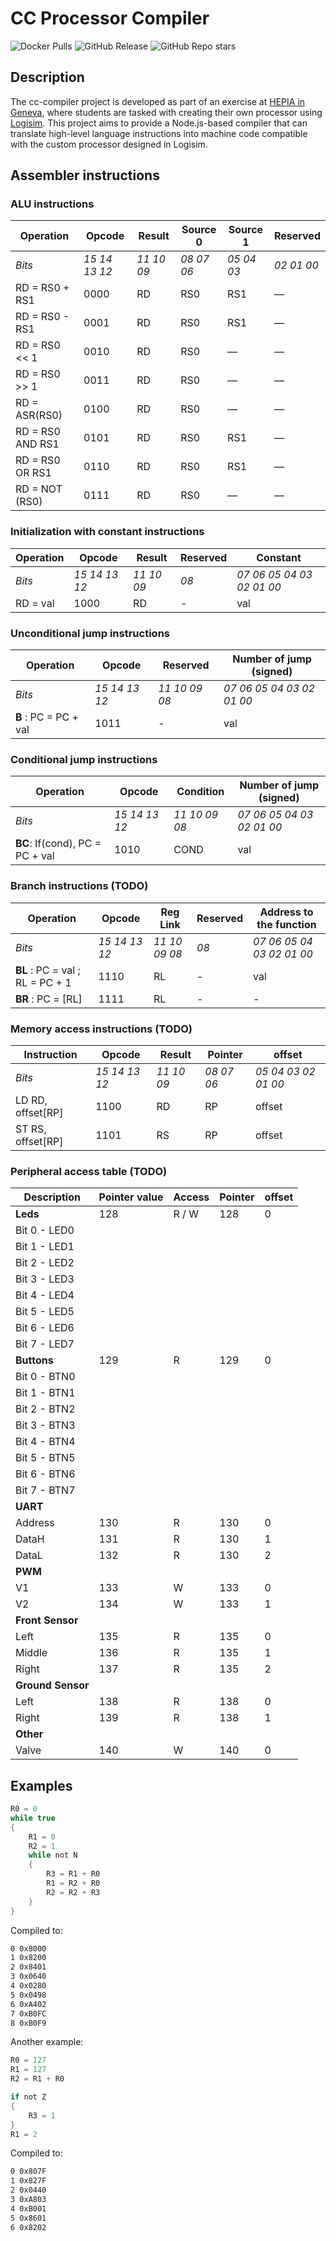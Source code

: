 # CC Processor Compiler

![Docker Pulls](https://img.shields.io/docker/pulls/canardconfit/cc-compiler)
![GitHub Release](https://img.shields.io/github/v/release/CanardConfit/cc-compiler)
![GitHub Repo stars](https://img.shields.io/github/stars/CanardConfit/cc-compiler)

## Description

The cc-compiler project is developed as part of an exercise at [HEPIA in Geneva](https://www.hesge.ch/hepia/), where students are tasked with creating their own processor using [Logisim](https://github.com/logisim-evolution/logisim-evolution). This project aims to provide a Node.js-based compiler that can translate high-level language instructions into machine code compatible with the custom processor designed in Logisim.

## Assembler instructions

### ALU instructions

| Operation        | Opcode        | Result     | Source 0   | Source 1   | Reserved   |
|------------------|---------------|------------|------------|------------|------------|
| *Bits*           | *15 14 13 12* | *11 10 09* | *08 07 06* | *05 04 03* | *02 01 00* |
| RD = RS0 + RS1   | 0000          | RD         | RS0        | RS1        | —          |
| RD = RS0 - RS1   | 0001          | RD         | RS0        | RS1        | —          |
| RD = RS0 << 1    | 0010          | RD         | RS0        | —          | —          |
| RD = RS0 >> 1    | 0011          | RD         | RS0        | —          | —          |
| RD = ASR(RS0)    | 0100          | RD         | RS0        | —          | —          |
| RD = RS0 AND RS1 | 0101          | RD         | RS0        | RS1        | —          |
| RD = RS0 OR RS1  | 0110          | RD         | RS0        | RS1        | —          |
| RD = NOT (RS0)   | 0111          | RD         | RS0        | —          | —          |

### Initialization with constant instructions

| Operation | Opcode        | Result     | Reserved | Constant                  |
|-----------|---------------|------------|----------|---------------------------|
| *Bits*    | *15 14 13 12* | *11 10 09* | *08*     | *07 06 05 04 03 02 01 00* |
| RD = val  | 1000          | RD         | -        | val                       |

### Unconditional jump instructions

| Operation             | Opcode        | Reserved      | Number of jump (signed)   |
|-----------------------|---------------|---------------|---------------------------|
| *Bits*                | *15 14 13 12* | *11 10 09 08* | *07 06 05 04 03 02 01 00* |
| **B** : PC = PC + val | 1011          | -             | val                       |

### Conditional jump instructions

| Operation                       | Opcode        | Condition     | Number of jump (signed)   |
|---------------------------------|---------------|---------------|---------------------------|
| *Bits*                          | *15 14 13 12* | *11 10 09 08* | *07 06 05 04 03 02 01 00* |
| **BC**: If(cond), PC = PC + val | 1010          | COND          | val                       |

### Branch instructions (TODO)

| Operation                       | Opcode        | Reg Link      | Reserved | Address to the function   |
|---------------------------------|---------------|---------------|----------|---------------------------|
| *Bits*                          | *15 14 13 12* | *11 10 09 08* | *08*     | *07 06 05 04 03 02 01 00* |
| **BL** : PC = val ; RL = PC + 1 | 1110          | RL            | -        | val                       |
| **BR** : PC = [RL]              | 1111          | RL            | -        | -                         |

### Memory access instructions (TODO)

| Instruction       | Opcode        | Result     | Pointer    | offset              |
|-------------------|---------------|------------|------------|---------------------|
| *Bits*            | *15 14 13 12* | *11 10 09* | *08 07 06* | *05 04 03 02 01 00* |
| LD RD, offset[RP] | 1100          | RD         | RP         | offset              |
| ST RS, offset[RP] | 1101          | RS         | RP         | offset              |

### Peripheral access table (TODO)

| Description       | Pointer value | Access | Pointer | offset |
| ----------------- | ------------- | ------ | ------- | ------ |
| **Leds**          | 128           | R / W  | 128     | 0      |
| Bit 0 - LED0      |               |        |         |        |
| Bit 1 - LED1      |               |        |         |        |
| Bit 2 - LED2      |               |        |         |        |
| Bit 3 - LED3      |               |        |         |        |
| Bit 4 - LED4      |               |        |         |        |
| Bit 5 - LED5      |               |        |         |        |
| Bit 6 - LED6      |               |        |         |        |
| Bit 7 - LED7      |               |        |         |        |
| **Buttons**       | 129           | R      | 129     | 0      |
| Bit 0 - BTN0      |               |        |         |        |
| Bit 1 - BTN1      |               |        |         |        |
| Bit 2 - BTN2      |               |        |         |        |
| Bit 3 - BTN3      |               |        |         |        |
| Bit 4 - BTN4      |               |        |         |        |
| Bit 5 - BTN5      |               |        |         |        |
| Bit 6 - BTN6      |               |        |         |        |
| Bit 7 - BTN7      |               |        |         |        |
| **UART**          |               |        |         |        |
| Address           | 130           | R      | 130     | 0      |
| DataH             | 131           | R      | 130     | 1      |
| DataL             | 132           | R      | 130     | 2      |
| **PWM**           |               |        |         |        |
| V1                | 133           | W      | 133     | 0      |
| V2                | 134           | W      | 133     | 1      |
| **Front Sensor**  |               |        |         |        |
| Left              | 135           | R      | 135     | 0      |
| Middle            | 136           | R      | 135     | 1      |
| Right             | 137           | R      | 135     | 2      |
| **Ground Sensor** |               |        |         |        |
| Left              | 138           | R      | 138     | 0      |
| Right             | 139           | R      | 138     | 1      |
| **Other**         |               |        |         |        |
| Valve             | 140           | W      | 140     | 0      |


## Examples

```c
R0 = 0
while true
{
    R1 = 0
    R2 = 1
    while not N
    {
        R3 = R1 + R0
        R1 = R2 + R0
        R2 = R2 + R3
    }
}
```

Compiled to:

```bash
0 0x8000
1 0x8200
2 0x8401
3 0x0640
4 0x0280
5 0x0498
6 0xA402
7 0xB0FC
8 0xB0F9
```

Another example:

```c
R0 = 127
R1 = 127
R2 = R1 + R0

if not Z
{
    R3 = 1
}
R1 = 2
```

Compiled to:

```bash
0 0x807F
1 0x827F
2 0x0440
3 0xA803
4 0xB001
5 0x8601
6 0x8202
```
